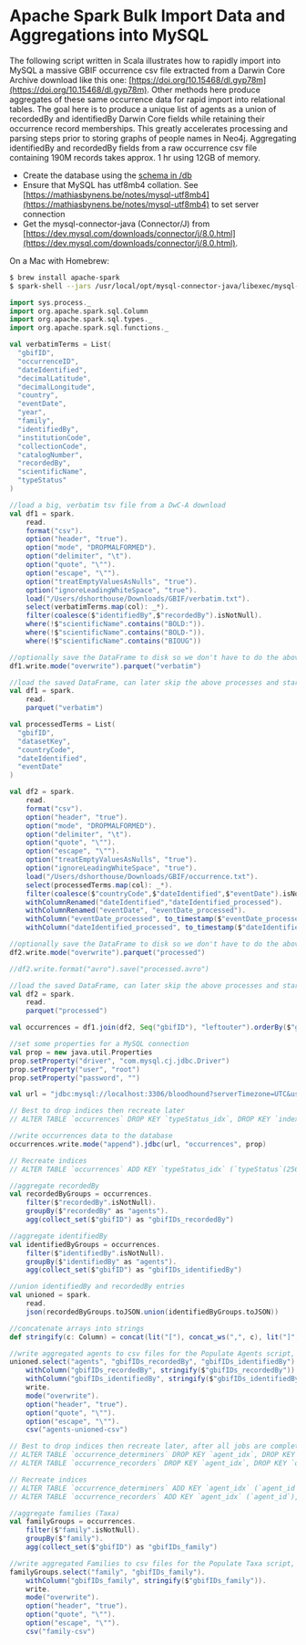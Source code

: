 # Apache Spark Bulk Import Data and Aggregations into MySQL

The following script written in Scala illustrates how to rapidly import into MySQL a massive GBIF occurrence csv file extracted from a Darwin Core Archive download like this one: [https://doi.org/10.15468/dl.gyp78m](https://doi.org/10.15468/dl.gyp78m). Other methods here produce aggregates of these same occurrence data for rapid import into relational tables. The goal here is to produce a unique list of agents as a union of recordedBy and identifiedBy Darwin Core fields while retaining their occurrence record memberships. This greatly accelerates processing and parsing steps prior to storing graphs of people names in Neo4j. Aggregating identifiedBy and recordedBy fields from a raw occurrence csv file containing 190M records takes approx. 1 hr using 12GB of memory.

- Create the database using the [schema in /db](db/bloodhound.sql)
- Ensure that MySQL has utf8mb4 collation. See [https://mathiasbynens.be/notes/mysql-utf8mb4](https://mathiasbynens.be/notes/mysql-utf8mb4) to set server connection
- Get the mysql-connector-java (Connector/J) from [https://dev.mysql.com/downloads/connector/j/8.0.html](https://dev.mysql.com/downloads/connector/j/8.0.html).

On a Mac with Homebrew:

```bash
$ brew install apache-spark
$ spark-shell --jars /usr/local/opt/mysql-connector-java/libexec/mysql-connector-java-8.0.19.jar --driver-memory 12G
```

```scala
import sys.process._
import org.apache.spark.sql.Column
import org.apache.spark.sql.types._
import org.apache.spark.sql.functions._

val verbatimTerms = List(
  "gbifID",
  "occurrenceID",
  "dateIdentified",
  "decimalLatitude",
  "decimalLongitude",
  "country",
  "eventDate",
  "year",
  "family",
  "identifiedBy",
  "institutionCode",
  "collectionCode",
  "catalogNumber",
  "recordedBy",
  "scientificName",
  "typeStatus"
)

//load a big, verbatim tsv file from a DwC-A download
val df1 = spark.
    read.
    format("csv").
    option("header", "true").
    option("mode", "DROPMALFORMED").
    option("delimiter", "\t").
    option("quote", "\"").
    option("escape", "\"").
    option("treatEmptyValuesAsNulls", "true").
    option("ignoreLeadingWhiteSpace", "true").
    load("/Users/dshorthouse/Downloads/GBIF/verbatim.txt").
    select(verbatimTerms.map(col): _*).
    filter(coalesce($"identifiedBy",$"recordedBy").isNotNull).
    where(!$"scientificName".contains("BOLD:")).
    where(!$"scientificName".contains("BOLD-")).
    where(!$"scientificName".contains("BIOUG"))

//optionally save the DataFrame to disk so we don't have to do the above again
df1.write.mode("overwrite").parquet("verbatim")

//load the saved DataFrame, can later skip the above processes and start from here
val df1 = spark.
    read.
    parquet("verbatim")

val processedTerms = List(
  "gbifID",
  "datasetKey",
  "countryCode",
  "dateIdentified",
  "eventDate"
)

val df2 = spark.
    read.
    format("csv").
    option("header", "true").
    option("mode", "DROPMALFORMED").
    option("delimiter", "\t").
    option("quote", "\"").
    option("escape", "\"").
    option("treatEmptyValuesAsNulls", "true").
    option("ignoreLeadingWhiteSpace", "true").
    load("/Users/dshorthouse/Downloads/GBIF/occurrence.txt").
    select(processedTerms.map(col): _*).
    filter(coalesce($"countryCode",$"dateIdentified",$"eventDate").isNotNull).
    withColumnRenamed("dateIdentified","dateIdentified_processed").
    withColumnRenamed("eventDate", "eventDate_processed").
    withColumn("eventDate_processed", to_timestamp($"eventDate_processed")).
    withColumn("dateIdentified_processed", to_timestamp($"dateIdentified_processed"))

//optionally save the DataFrame to disk so we don't have to do the above again
df2.write.mode("overwrite").parquet("processed")

//df2.write.format("avro").save("processed.avro")

//load the saved DataFrame, can later skip the above processes and start from here
val df2 = spark.
    read.
    parquet("processed")

val occurrences = df1.join(df2, Seq("gbifID"), "leftouter").orderBy($"gbifID").distinct

//set some properties for a MySQL connection
val prop = new java.util.Properties
prop.setProperty("driver", "com.mysql.cj.jdbc.Driver")
prop.setProperty("user", "root")
prop.setProperty("password", "")

val url = "jdbc:mysql://localhost:3306/bloodhound?serverTimezone=UTC&useSSL=false"

// Best to drop indices then recreate later
// ALTER TABLE `occurrences` DROP KEY `typeStatus_idx`, DROP KEY `index_occurrences_on_datasetKey`;

//write occurrences data to the database
occurrences.write.mode("append").jdbc(url, "occurrences", prop)

// Recreate indices
// ALTER TABLE `occurrences` ADD KEY `typeStatus_idx` (`typeStatus`(256)), ADD KEY `index_occurrences_on_datasetKey` (`datasetKey`);

//aggregate recordedBy
val recordedByGroups = occurrences.
    filter($"recordedBy".isNotNull).
    groupBy($"recordedBy" as "agents").
    agg(collect_set($"gbifID") as "gbifIDs_recordedBy")

//aggregate identifiedBy
val identifiedByGroups = occurrences.
    filter($"identifiedBy".isNotNull).
    groupBy($"identifiedBy" as "agents").
    agg(collect_set($"gbifID") as "gbifIDs_identifiedBy")

//union identifiedBy and recordedBy entries
val unioned = spark.
    read.
    json(recordedByGroups.toJSON.union(identifiedByGroups.toJSON))

//concatenate arrays into strings
def stringify(c: Column) = concat(lit("["), concat_ws(",", c), lit("]"))

//write aggregated agents to csv files for the Populate Agents script, /bin/populate_agents.rb
unioned.select("agents", "gbifIDs_recordedBy", "gbifIDs_identifiedBy").
    withColumn("gbifIDs_recordedBy", stringify($"gbifIDs_recordedBy")).
    withColumn("gbifIDs_identifiedBy", stringify($"gbifIDs_identifiedBy")).
    write.
    mode("overwrite").
    option("header", "true").
    option("quote", "\"").
    option("escape", "\"").
    csv("agents-unioned-csv")

// Best to drop indices then recreate later, after all jobs are complete
// ALTER TABLE `occurrence_determiners` DROP KEY `agent_idx`, DROP KEY `occurrence_idx`;
// ALTER TABLE `occurrence_recorders` DROP KEY `agent_idx`, DROP KEY `occurrence_idx`;

// Recreate indices
// ALTER TABLE `occurrence_determiners` ADD KEY `agent_idx` (`agent_id`), ADD KEY `occurrence_idx` (`occurrence_id`);
// ALTER TABLE `occurrence_recorders` ADD KEY `agent_idx` (`agent_id`), ADD KEY `occurrence_idx` (`occurrence_id`);

//aggregate families (Taxa)
val familyGroups = occurrences.
    filter($"family".isNotNull).
    groupBy($"family").
    agg(collect_set($"gbifID") as "gbifIDs_family")

//write aggregated Families to csv files for the Populate Taxa script, /bin/populate_taxa.rb
familyGroups.select("family", "gbifIDs_family").
    withColumn("gbifIDs_family", stringify($"gbifIDs_family")).
    write.
    mode("overwrite").
    option("header", "true").
    option("quote", "\"").
    option("escape", "\"").
    csv("family-csv")
```
